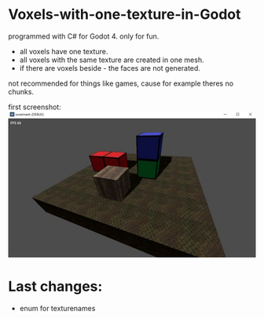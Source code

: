 # Voxels-with-one-texture-in-Godot
programmed with C# for Godot 4. only for fun.    
- all voxels have one texture.
- all voxels with the same texture are created in one mesh.
- if there are voxels beside - the faces are not generated.
  
not recommended for things like games, cause for example theres no chunks.  

first screenshot:    
![Pic1](screenshot1.JPG)
     
  
# Last changes:    
- enum for texturenames
  
